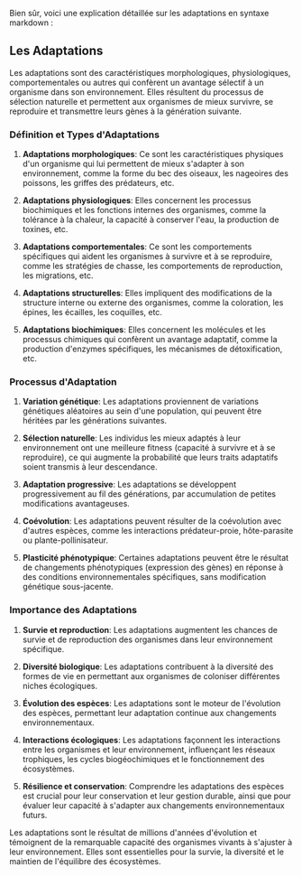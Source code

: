 Bien sûr, voici une explication détaillée sur les adaptations en syntaxe markdown :

## Les Adaptations

Les adaptations sont des caractéristiques morphologiques, physiologiques, comportementales ou autres qui confèrent un avantage sélectif à un organisme dans son environnement. Elles résultent du processus de sélection naturelle et permettent aux organismes de mieux survivre, se reproduire et transmettre leurs gènes à la génération suivante.

### Définition et Types d'Adaptations

1. **Adaptations morphologiques**: Ce sont les caractéristiques physiques d'un organisme qui lui permettent de mieux s'adapter à son environnement, comme la forme du bec des oiseaux, les nageoires des poissons, les griffes des prédateurs, etc.

2. **Adaptations physiologiques**: Elles concernent les processus biochimiques et les fonctions internes des organismes, comme la tolérance à la chaleur, la capacité à conserver l'eau, la production de toxines, etc.

3. **Adaptations comportementales**: Ce sont les comportements spécifiques qui aident les organismes à survivre et à se reproduire, comme les stratégies de chasse, les comportements de reproduction, les migrations, etc.

4. **Adaptations structurelles**: Elles impliquent des modifications de la structure interne ou externe des organismes, comme la coloration, les épines, les écailles, les coquilles, etc.

5. **Adaptations biochimiques**: Elles concernent les molécules et les processus chimiques qui confèrent un avantage adaptatif, comme la production d'enzymes spécifiques, les mécanismes de détoxification, etc.

### Processus d'Adaptation

1. **Variation génétique**: Les adaptations proviennent de variations génétiques aléatoires au sein d'une population, qui peuvent être héritées par les générations suivantes.

2. **Sélection naturelle**: Les individus les mieux adaptés à leur environnement ont une meilleure fitness (capacité à survivre et à se reproduire), ce qui augmente la probabilité que leurs traits adaptatifs soient transmis à leur descendance.

3. **Adaptation progressive**: Les adaptations se développent progressivement au fil des générations, par accumulation de petites modifications avantageuses.

4. **Coévolution**: Les adaptations peuvent résulter de la coévolution avec d'autres espèces, comme les interactions prédateur-proie, hôte-parasite ou plante-pollinisateur.

5. **Plasticité phénotypique**: Certaines adaptations peuvent être le résultat de changements phénotypiques (expression des gènes) en réponse à des conditions environnementales spécifiques, sans modification génétique sous-jacente.

### Importance des Adaptations

1. **Survie et reproduction**: Les adaptations augmentent les chances de survie et de reproduction des organismes dans leur environnement spécifique.

2. **Diversité biologique**: Les adaptations contribuent à la diversité des formes de vie en permettant aux organismes de coloniser différentes niches écologiques.

3. **Évolution des espèces**: Les adaptations sont le moteur de l'évolution des espèces, permettant leur adaptation continue aux changements environnementaux.

4. **Interactions écologiques**: Les adaptations façonnent les interactions entre les organismes et leur environnement, influençant les réseaux trophiques, les cycles biogéochimiques et le fonctionnement des écosystèmes.

5. **Résilience et conservation**: Comprendre les adaptations des espèces est crucial pour leur conservation et leur gestion durable, ainsi que pour évaluer leur capacité à s'adapter aux changements environnementaux futurs.

Les adaptations sont le résultat de millions d'années d'évolution et témoignent de la remarquable capacité des organismes vivants à s'ajuster à leur environnement. Elles sont essentielles pour la survie, la diversité et le maintien de l'équilibre des écosystèmes.